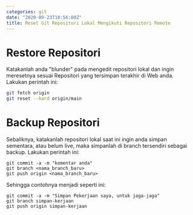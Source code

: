 ```yaml
---
categories: git
date: "2020-09-23T18:56:00Z"
title: Reset Git Repositori Lokal Mengikuti Repositori Remote
---
```


<!-- Sumber: -->
<!-- https://stackoverflow.com/questions/1628088/reset-local-repository-branch-to-be-just-like-remote-repository-head -->

# Restore Repositori
Katakanlah anda "blunder" pada mengedit repositori lokal dan ingin meresetnya sesuai Repositori yang tersimpan terakhir di Web anda. Lakukan perintah ini:
```bash
git fetch origin
git reset --hard origin/main
```
# Backup Repositori
Sebaliknya, katakanlah repositori lokal saat ini ingin anda simpan sementara, atau belum live, maka simpanlah di branch tersendiri sebagai backup. Lakukan perintah ini:
```
git commit -a -m "komentar anda"
git branch <nama_branch_baru>
git push origin <nama_branch_baru>
```

Sehingga contohnya menjadi seperti ini:
```
git commit -a -m "Simpan Pekerjaan saya, untuk jaga-jaga"
git branch simpan-kerjaan
git push origin simpan-kerjaan
```